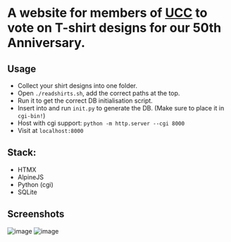 # A website for members of [UCC](https://www.ucc.asn.au) to vote on T-shirt designs for our 50th Anniversary.

## Usage
* Collect your shirt designs into one folder.
* Open `./readshirts.sh`, add the correct paths at the top.
* Run it to get the correct DB initialisation script. 
* Insert into and run `init.py` to generate the DB. (Make sure to place it in `cgi-bin!`)
* Host with cgi support: `python -m http.server --cgi 8000`
* Visit at `localhost:8000`

## Stack:
* HTMX
* AlpineJS
* Python (cgi)
* SQLite

## Screenshots
![image](https://github.com/bir-d/ucc-shirt-vote/assets/20701908/a8211511-dbee-4969-a79c-fd76920268fe)
![image](https://github.com/bir-d/ucc-shirt-vote/assets/20701908/18cb137b-bdcf-409d-a829-3f58dec9d7f1)
